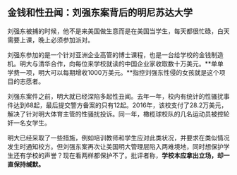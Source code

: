 ## 金钱和性丑闻：刘强东案背后的明尼苏达大学

​        刘强东被捕的时候，他不是来美国做生意而是在美国当学生，每天都很忙碌，白天需要上课，晚上必须参加派对。

​        刘强东参加的是一个针对亚洲企业高管的博士课程，也是一台给学校的金钱制造机。明大与清华合作，向每位来学校就读的中国企业家收取数十万美元。**单单学费一项，明大可以每期增收1000万美元。**指控刘强东性侵的女孩就是这个项目的志愿者。

​        刘强东案件之前，明大就已经深陷多起性丑闻。去年一年，校内有统计的性骚扰事件达到68起，最后提交警方备案的只有12起。2016年，该校支付了28.2万美元，解决了针对明大体育主管的性骚扰投诉。同一年，橄榄球校队的几名运动员被控轮奸一名女学生。

​        明大已经采取了一些措施，例如培训教师和学生应对此类状况，并要求在类似情况发生时通知校方。但刘强东案再次让美国明大管理层陷入两难境地，同时想保护学生还有学校的声誉？现在看两样都保护不了。批评者称，**学校本应拿出立场，却一直保持缄默。**